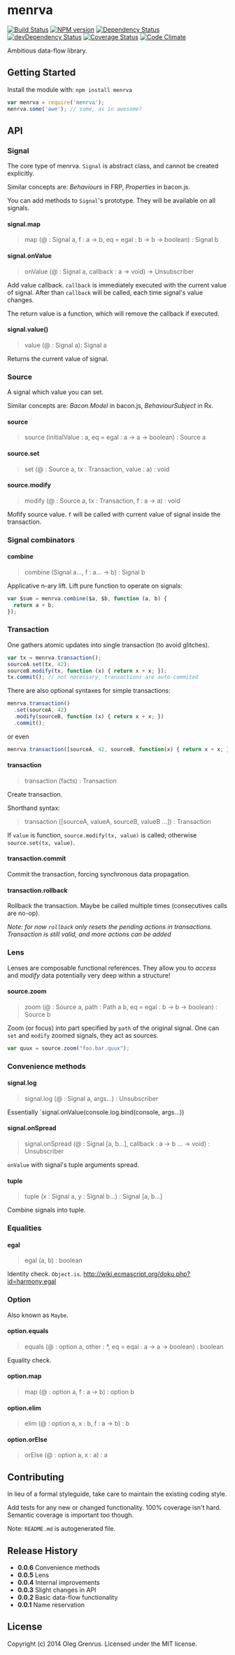 # menrva

<!-- README.md is autogenerated -->

[![Build Status](https://secure.travis-ci.org/phadej/menrva.svg?branch=master)](http://travis-ci.org/phadej/menrva)
[![NPM version](http://img.shields.io/npm/v/menrva.svg)](https://www.npmjs.org/package/menrva)
[![Dependency Status](https://david-dm.org/phadej/menrva.svg)](https://david-dm.org/phadej/menrva)
[![devDependency Status](https://david-dm.org/phadej/menrva/dev-status.svg)](https://david-dm.org/phadej/menrva#info=devDependencies)
[![Coverage Status](https://img.shields.io/coveralls/phadej/menrva.svg)](https://coveralls.io/r/phadej/menrva?branch=master)
[![Code Climate](http://img.shields.io/codeclimate/github/phadej/menrva.svg)](https://codeclimate.com/github/phadej/menrva)

Ambitious data-flow library.

## Getting Started
Install the module with: `npm install menrva`

```js
var menrva = require('menrva');
menrva.some('awe'); // some, as in awesome?
```

## API


### Signal

The core type of menrva. `Signal` is abstract class, and cannot be created explicitly.

Similar concepts are: *Behaviours* in FRP, *Properties* in bacon.js.

You can add methods to `Signal`'s prototype. They will be available on all signals.


#### signal.map

> map (@ : Signal a, f : a -> b, eq = egal : b -> b -> boolean) : Signal b


#### signal.onValue

> onValue (@ : Signal a, callback : a -> void) -> Unsubscriber

Add value callback. `callback` is immediately executed with the current value of signal.
After than `callback` will be called, each time signal's value changes.

The return value is a function, which will remove the callback if executed.


#### signal.value()

> value (@ : Signal a): Signal a

Returns the current value of signal.


### Source

A signal which value you can set.

Similar concepts are: *Bacon.Model* in bacon.js, *BehaviourSubject* in Rx.


#### source

> source (initialValue : a, eq = egal : a -> a -> boolean) : Source a


#### source.set

> set (@ : Source a, tx : Transaction, value : a) : void


#### source.modify

> modify (@ : Source a, tx : Transaction, f : a -> a) : void

Mofify source value. `f` will be called with current value of signal inside the transaction.


### Signal combinators


#### combine

> combine (Signal a..., f : a... -> b) : Signal b

Applicative n-ary lift. Lift pure function to operate on signals:
```js
var $sum = menrva.combine($a, $b, function (a, b) {
  return a + b;
});
```



### Transaction

One gathers atomic updates into single transaction (to avoid glitches).

```js
var tx = menrva.transaction();
sourceA.set(tx, 42);
sourceB.modify(tx, function (x) { return x + x; });
tx.commit(); // not necessary, transactions are auto-commited
```

There are also optional syntaxes for simple transactions:
```js
menrva.transaction()
  .set(sourceA, 42)
  .modify(sourceB, function (x) { return x + x; })
  .commit();
```
or even
```js
menrva.transaction([sourceA, 42, sourceB, function(x) { return x + x; }]).commit();
```


#### transaction

> transaction (facts) : Transaction

Create transaction.

Shorthand syntax:

> transaction ([sourceA, valueA, sourceB, valueB ...]) : Transaction

If `value` is function, `source.modify(tx, value)` is called; otherwise `source.set(tx, value)`.


#### transaction.commit

Commit the transaction, forcing synchronous data propagation.


#### transaction.rollback

Rollback the transaction. Maybe be called multiple times (consecutives calls are no-op).

*Note: for now `rollback` only resets the pending actions in transactions. Transaction is still valid, and more actions can be added*



### Lens

Lenses are composable functional references.
They allow you to *access* and *modify* data potentially very deep within a structure!


#### source.zoom

> zoom (@ : Source a, path : Path a b, eq = egal : b -> b -> boolean) : Source b

Zoom (or focus) into part specified by `path` of the original signal.
One can `set` and `modify` zoomed signals, they act as sources.

```js
var quux = source.zoom("foo.bar.quux");
```



### Convenience methods

#### signal.log

> signal.log (@ : Signal a, args...) : Unsubscriber

Essentially `signal.onValue(console.log.bind(console, args...))


#### signal.onSpread

> signal.onSpread (@ : Signal [a, b...], callback : a -> b ... -> void) : Unsubscriber

`onValue` with signal's tuple arguments spread.


#### tuple

> tuple (x : Signal a, y : Signal b...) : Signal [a, b...]

Combine signals into tuple.



### Equalities

#### egal

> egal (a, b) : boolean

Identity check. `Object.is`. http://wiki.ecmascript.org/doku.php?id=harmony:egal



### Option

Also known as `Maybe`.


#### option.equals

> equals (@ : option a, other : *, eq = eqal : a -> a -> boolean) : boolean

Equality check.


#### option.map

> map (@ : option a, f : a -> b) : option b


#### option.elim

> elim (@ : option a, x : b, f : a -> b) : b



#### option.orElse

> orElse (@ : option a, x : a) : a



## Contributing


In lieu of a formal styleguide, take care to maintain the existing coding style.

Add tests for any new or changed functionality. 100% coverage isn't hard. Semantic coverage is important too though.

Note: `README.md` is autogenerated file.

## Release History


- **0.0.6** Convenience methods
- **0.0.5** Lens
- **0.0.4** Internal improvements
- **0.0.3** Slight changes in API
- **0.0.2** Basic data-flow functionality
- **0.0.1** Name reservation

## License

Copyright (c) 2014 Oleg Grenrus.
Licensed under the MIT license.

